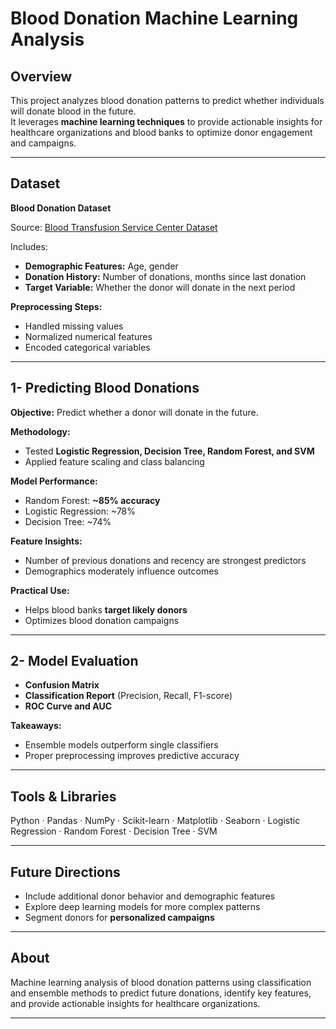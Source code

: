 # Blood Donation Machine Learning Analysis

## Overview
This project analyzes blood donation patterns to predict whether individuals will donate blood in the future.  
It leverages **machine learning techniques** to provide actionable insights for healthcare organizations and blood banks to optimize donor engagement and campaigns.

---

## Dataset
**Blood Donation Dataset**  

Source: [Blood Transfusion Service Center Dataset](https://archive.ics.uci.edu/ml/datasets/blood+transfusion+service+center)  


Includes:  
- **Demographic Features:** Age, gender  
- **Donation History:** Number of donations, months since last donation  
- **Target Variable:** Whether the donor will donate in the next period  

**Preprocessing Steps:**  
- Handled missing values  
- Normalized numerical features  
- Encoded categorical variables  

---

## 1- Predicting Blood Donations
**Objective:** Predict whether a donor will donate in the future.

**Methodology:**  
- Tested **Logistic Regression, Decision Tree, Random Forest, and SVM**  
- Applied feature scaling and class balancing  

**Model Performance:**  
- Random Forest: **~85% accuracy**  
- Logistic Regression: ~78%  
- Decision Tree: ~74%  

**Feature Insights:**  
- Number of previous donations and recency are strongest predictors  
- Demographics moderately influence outcomes  

**Practical Use:**  
- Helps blood banks **target likely donors**  
- Optimizes blood donation campaigns  

---

## 2- Model Evaluation
- **Confusion Matrix**  
- **Classification Report** (Precision, Recall, F1-score)  
- **ROC Curve and AUC**  

**Takeaways:**  
- Ensemble models outperform single classifiers  
- Proper preprocessing improves predictive accuracy  

---

## Tools & Libraries
Python · Pandas · NumPy · Scikit-learn · Matplotlib · Seaborn · Logistic Regression · Random Forest · Decision Tree · SVM  

---

## Future Directions
- Include additional donor behavior and demographic features  
- Explore deep learning models for more complex patterns  
- Segment donors for **personalized campaigns**  

---

## About
Machine learning analysis of blood donation patterns using classification and ensemble methods to predict future donations, identify key features, and provide actionable insights for healthcare organizations.

---
